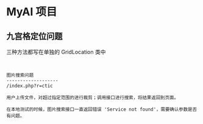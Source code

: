 MyAI 项目
===============================

九宫格定位问题
-------------------
三种方法都写在单独的 GridLocation 类中
```


图片搜索问题
-------------------
/index.php?r=ctic

用户上传文件，对超过指定范围的进行裁剪；调用接口进行搜索，将结果返回到页面。

在本地测试的时候，图片搜索接口一直返回错误 'Service not found'，需要确认参数是否有问题。
```
